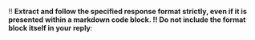 !! **Extract and follow the specified response format strictly, even if it is presented within a markdown code block.
!! Do not include the format block itself in your reply**:
